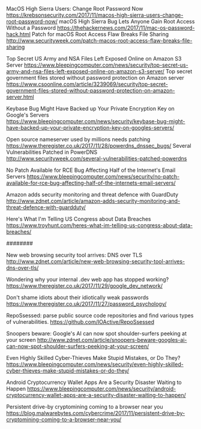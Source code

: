 MacOS High Sierra Users: Change Root Password Now
https://krebsonsecurity.com/2017/11/macos-high-sierra-users-change-root-password-now/
macOS High Sierra Bug Lets Anyone Gain Root Access Without a Password
https://thehackernews.com/2017/11/mac-os-password-hack.html
Patch for macOS Root Access Flaw Breaks File Sharing
http://www.securityweek.com/patch-macos-root-access-flaw-breaks-file-sharing

Top Secret US Army and NSA Files Left Exposed Online on Amazon S3 Server
https://www.bleepingcomputer.com/news/security/top-secret-us-army-and-nsa-files-left-exposed-online-on-amazon-s3-server/
Top secret government files stored without password protection on Amazon server
https://www.csoonline.com/article/3239069/security/top-secret-government-files-stored-without-password-protection-on-amazon-server.html

Keybase Bug Might Have Backed up Your Private Encryption Key on Google's Servers
https://www.bleepingcomputer.com/news/security/keybase-bug-might-have-backed-up-your-private-encryption-key-on-googles-servers/

Open source nameserver used by millions needs patching
https://www.theregister.co.uk/2017/11/28/powerdns_dnssec_bugs/
Several Vulnerabilities Patched in PowerDNS
http://www.securityweek.com/several-vulnerabilities-patched-powerdns

No Patch Available for RCE Bug Affecting Half of the Internet's Email Servers
https://www.bleepingcomputer.com/news/security/no-patch-available-for-rce-bug-affecting-half-of-the-internets-email-servers/


Amazon adds security monitoring and threat defence with GuardDuty
http://www.zdnet.com/article/amazon-adds-security-monitoring-and-threat-defence-with-guardduty/


Here's What I'm Telling US Congress about Data Breaches
https://www.troyhunt.com/heres-what-im-telling-us-congress-about-data-breaches/


########

New web browsing security tool arrives: DNS over TLS
http://www.zdnet.com/article/new-web-browsing-security-tool-arrives-dns-over-tls/

Wondering why your internal .dev web app has stopped working?
https://www.theregister.co.uk/2017/11/29/google_dev_network/

Don't shame idiots about their idiotically weak passwords
https://www.theregister.co.uk/2017/11/27/password_psychology/

RepoSsessed: parse public source code repositories and find various types of vulnerabilities.
https://github.com/IOActive/RepoSsessed


Snoopers beware: Google's AI can now spot shoulder-surfers peeking at your screen
http://www.zdnet.com/article/snoopers-beware-googles-ai-can-now-spot-shoulder-surfers-peeking-at-your-screen/

Even Highly Skilled Cyber-Thieves Make Stupid Mistakes, or Do They?
https://www.bleepingcomputer.com/news/security/even-highly-skilled-cyber-thieves-make-stupid-mistakes-or-do-they/


Android Cryptocurrency Wallet Apps Are a Security Disaster Waiting to Happen
https://www.bleepingcomputer.com/news/security/android-cryptocurrency-wallet-apps-are-a-security-disaster-waiting-to-happen/

Persistent drive-by cryptomining coming to a browser near you
https://blog.malwarebytes.com/cybercrime/2017/11/persistent-drive-by-cryptomining-coming-to-a-browser-near-you/

